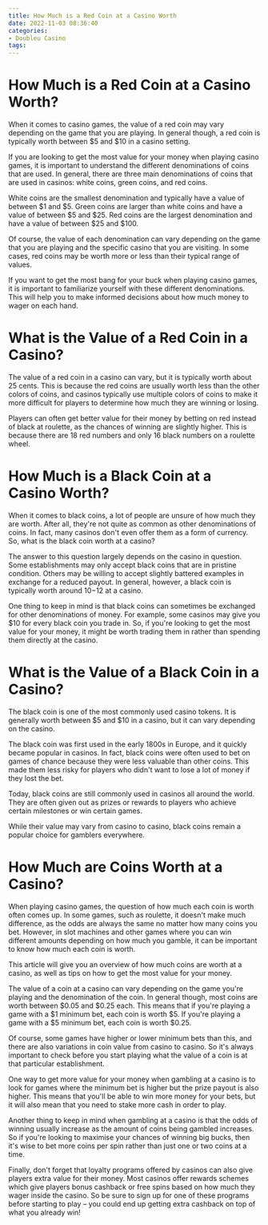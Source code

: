```yaml
---
title: How Much is a Red Coin at a Casino Worth
date: 2022-11-03 08:36:40
categories:
- Doubleu Casino
tags:
---
```



#  How Much is a Red Coin at a Casino Worth?

When it comes to casino games, the value of a red coin may vary depending on the game that you are playing. In general though, a red coin is typically worth between $5 and $10 in a casino setting.

If you are looking to get the most value for your money when playing casino games, it is important to understand the different denominations of coins that are used. In general, there are three main denominations of coins that are used in casinos: white coins, green coins, and red coins.

White coins are the smallest denomination and typically have a value of between $1 and $5. Green coins are larger than white coins and have a value of between $5 and $25. Red coins are the largest denomination and have a value of between $25 and $100.

Of course, the value of each denomination can vary depending on the game that you are playing and the specific casino that you are visiting. In some cases, red coins may be worth more or less than their typical range of values.

If you want to get the most bang for your buck when playing casino games, it is important to familiarize yourself with these different denominations. This will help you to make informed decisions about how much money to wager on each hand.

#  What is the Value of a Red Coin in a Casino?

The value of a red coin in a casino can vary, but it is typically worth about 25 cents. This is because the red coins are usually worth less than the other colors of coins, and casinos typically use multiple colors of coins to make it more difficult for players to determine how much they are winning or losing.

Players can often get better value for their money by betting on red instead of black at roulette, as the chances of winning are slightly higher. This is because there are 18 red numbers and only 16 black numbers on a roulette wheel.

#  How Much is a Black Coin at a Casino Worth?

When it comes to black coins, a lot of people are unsure of how much they are worth. After all, they're not quite as common as other denominations of coins. In fact, many casinos don't even offer them as a form of currency. So, what is the black coin worth at a casino?

The answer to this question largely depends on the casino in question. Some establishments may only accept black coins that are in pristine condition. Others may be willing to accept slightly battered examples in exchange for a reduced payout. In general, however, a black coin is typically worth around $10-$12 at a casino.

One thing to keep in mind is that black coins can sometimes be exchanged for other denominations of money. For example, some casinos may give you $10 for every black coin you trade in. So, if you're looking to get the most value for your money, it might be worth trading them in rather than spending them directly at the casino.

#  What is the Value of a Black Coin in a Casino?

The black coin is one of the most commonly used casino tokens. It is generally worth between $5 and $10 in a casino, but it can vary depending on the casino.

The black coin was first used in the early 1800s in Europe, and it quickly became popular in casinos. In fact, black coins were often used to bet on games of chance because they were less valuable than other coins. This made them less risky for players who didn't want to lose a lot of money if they lost the bet.

Today, black coins are still commonly used in casinos all around the world. They are often given out as prizes or rewards to players who achieve certain milestones or win certain games.

While their value may vary from casino to casino, black coins remain a popular choice for gamblers everywhere.

#  How Much are Coins Worth at a Casino?

When playing casino games, the question of how much each coin is worth often comes up. In some games, such as roulette, it doesn't make much difference, as the odds are always the same no matter how many coins you bet. However, in slot machines and other games where you can win different amounts depending on how much you gamble, it can be important to know how much each coin is worth.

This article will give you an overview of how much coins are worth at a casino, as well as tips on how to get the most value for your money.

The value of a coin at a casino can vary depending on the game you're playing and the denomination of the coin. In general though, most coins are worth between $0.05 and $0.25 each. This means that if you're playing a game with a $1 minimum bet, each coin is worth $5. If you're playing a game with a $5 minimum bet, each coin is worth $0.25.

Of course, some games have higher or lower minimum bets than this, and there are also variations in coin value from casino to casino. So it's always important to check before you start playing what the value of a coin is at that particular establishment.

One way to get more value for your money when gambling at a casino is to look for games where the minimum bet is higher but the prize payout is also higher. This means that you'll be able to win more money for your bets, but it will also mean that you need to stake more cash in order to play.

Another thing to keep in mind when gambling at a casino is that the odds of winning usually increase as the amount of coins being gambled increases. So if you're looking to maximise your chances of winning big bucks, then it's wise to bet more coins per spin rather than just one or two coins at a time.

Finally, don't forget that loyalty programs offered by casinos can also give players extra value for their money. Most casinos offer rewards schemes which give players bonus cashback or free spins based on how much they wager inside the casino. So be sure to sign up for one of these programs before starting to play – you could end up getting extra cashback on top of what you already win!